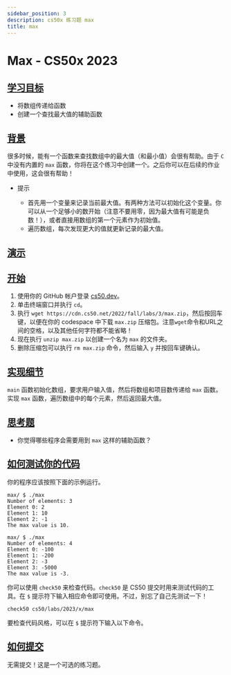 ```yaml
---
sidebar_position: 3
description: cs50x 练习题 max
title: max
---
```


# Max - CS50x 2023

## [学习目标](#learning-goals)

-   将数组传递给函数
-   创建一个查找最大值的辅助函数

## [背景](#background)

很多时候，能有一个函数来查找数组中的最大值（和最小值）会很有帮助。由于 `C` 中没有内置的 `max` 函数，你将在这个练习中创建一个。之后你可以在后续的作业中使用，这会很有帮助！

-   提示
    
    -   首先用一个变量来记录当前最大值。有两种方法可以初始化这个变量。你可以从一个足够小的数开始（注意不要用零，因为最大值有可能是负数！），或者直接用数组的第一个元素作为初始值。
    -   遍历数组，每次发现更大的值就更新记录的最大值。
    

## [演示](#demo)

## [开始](#getting-started)

1.  使用你的 GitHub 帐户登录 [cs50.dev](https://cs50.dev/)。
2.  单击终端窗口并执行 `cd`。
3.  执行 `wget https://cdn.cs50.net/2022/fall/labs/3/max.zip`，然后按回车键，以便在你的 codespace 中下载 `max.zip` 压缩包。注意`wget`命令和URL之间的空格，以及其他任何字符都不能省略！
4.  现在执行 `unzip max.zip` 以创建一个名为 `max` 的文件夹。
5.  删除压缩包可以执行 `rm max.zip` 命令，然后输入 `y` 并按回车键确认。

## [实现细节](#implementation-details)

`main` 函数初始化数组，要求用户输入值，然后将数组和项目数传递给 `max` 函数。实现 `max` 函数，遍历数组中的每个元素，然后返回最大值。

## [思考题](#thought-question)

-   你觉得哪些程序会需要用到 `max` 这样的辅助函数？

## [如何测试你的代码](#how-to-test-your-code)

你的程序应该按照下面的示例运行。

```
max/ $ ./max
Number of elements: 3
Element 0: 2
Element 1: 10
Element 2: -1
The max value is 10.

```

```
max/ $ ./max
Number of elements: 4
Element 0: -100
Element 1: -200
Element 2: -3
Element 3: -5000
The max value is -3.

```

你可以使用 `check50` 来检查代码。`check50` 是 CS50 提交时用来测试代码的工具。在 `$` 提示符下输入相应命令即可使用。不过，别忘了自己先测试一下！

```
check50 cs50/labs/2023/x/max

```

要检查代码风格，可以在 `$` 提示符下输入以下命令。

## [如何提交](#how-to-submit)

无需提交！这是一个可选的练习题。
